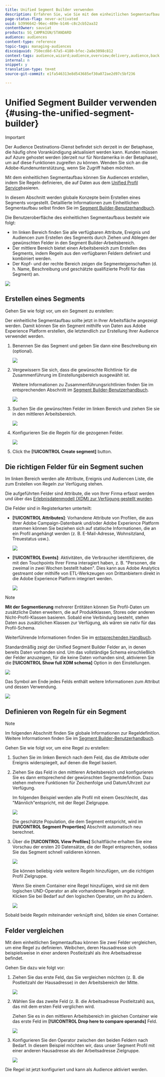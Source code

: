 ```yaml
---
title: Unified Segment Builder verwenden
description: Erfahren Sie, wie Sie mit dem einheitlichen Segmentaufbau Audiencen erstellen.
page-status-flag: never-activated
uuid: b3996642-96ec-489e-b146-c8c2cb52aa32
contentOwner: sauviat
products: SG_CAMPAIGN/STANDARD
audience: audiences
content-type: reference
topic-tags: managing-audiences
discoiquuid: 750ecd8d-67a5-4180-bfec-2a8e3098c812
context-tags: audience,wizard;audience,overview;delivery,audience,back
internal: n
snippet: y
translation-type: tm+mt
source-git-commit: e1fa546313e8d543685ef30a072ae2d97c5bf236

---
```



# Unified Segment Builder verwenden {#using-the-unified-segment-builder}

>[!IMPORTANT]
>
>Der Audience Destinations-Dienst befindet sich derzeit in der Betaphase, die häufig ohne Vorankündigung aktualisiert werden kann. Kunden müssen auf Azure gehostet werden (derzeit nur für Nordamerika in der Betaphase), um auf diese Funktionen zugreifen zu können. Wenden Sie sich an die Adobe-Kundenunterstützung, wenn Sie Zugriff haben möchten.

Mit dem einheitlichen Segmentaufbau können Sie Audiencen erstellen, indem Sie Regeln definieren, die auf Daten aus dem [Unified Profil Service](https://docs.adobe.com/content/help/en/experience-platform/profile/home.html)basieren.

In diesem Abschnitt werden globale Konzepte beim Erstellen eines Segments vorgestellt. Detaillierte Informationen zum Einheitlichen Segmentaufbau selbst finden Sie im [Segment Builder-Benutzerhandbuch](https://docs.adobe.com/content/help/en/experience-platform/segmentation/ui/overview.html).

Die Benutzeroberfläche des einheitlichen Segmentaufbaus besteht wie folgt:

* Im linken Bereich finden Sie alle verfügbaren Attribute, Ereignis und Audiencen zum Erstellen des Segments durch Ziehen und Ablegen der gewünschten Felder in den Segment Builder-Arbeitsbereich.
* Der mittlere Bereich bietet einen Arbeitsbereich zum Erstellen des Segments, indem Regeln aus den verfügbaren Feldern definiert und kombiniert werden.
* Der Kopf- und der rechte Bereich zeigen die Segmenteigenschaften (d. h. Name, Beschreibung und geschätzte qualifizierte Profil für das Segment) an.

![](assets/aep_audiences_interface.png)

## Erstellen eines Segments

Gehen Sie wie folgt vor, um ein Segment zu erstellen:

Der einheitliche Segmentaufbau sollte jetzt in Ihrer Arbeitsfläche angezeigt werden. Damit können Sie ein Segment mithilfe von Daten aus Adobe Experience Platform erstellen, die letztendlich zur Erstellung Ihrer Audience verwendet werden.

1. Benennen Sie das Segment und geben Sie dann eine Beschreibung ein (optional).

   ![](assets/aep_audiences_creation_edit_name.png)

1. Vergewissern Sie sich, dass die gewünschte Richtlinie für die Zusammenführung im Einstellungsbereich ausgewählt ist.

   Weitere Informationen zu Zusammenführungsrichtlinien finden Sie im entsprechenden Abschnitt im [Segment Builder-Benutzerhandbuch](https://docs.adobe.com/content/help/en/experience-platform/segmentation/ui/overview.html).

   ![](assets/aep_audiences_mergepolicy.png)

1. Suchen Sie die gewünschten Felder im linken Bereich und ziehen Sie sie in den mittleren Arbeitsbereich.

   ![](assets/aep_audiences_dragfield.png)

1. Konfigurieren Sie die Regeln für die gezogenen Felder.

   ![](assets/aep_audiences_configure_rules.png)

1. Click the **[!UICONTROL Create segment]** button.

## Die richtigen Felder für ein Segment suchen

Im linken Bereich werden alle Attribute, Ereignis und Audiencen Liste, die zum Erstellen von Regeln zur Verfügung stehen.

Die aufgeführten Felder sind Attribute, die von Ihrer Firma erfasst werden und über das [Erlebnisdatenmodell (XDM) zur Verfügung gestellt wurden](https://www.adobe.io/apis/experienceplatform/home/xdm.html).

Die Felder sind in Registerkarten unterteilt:

* **[!UICONTROL Attributes]**: Vorhandene Attribute von Profilen, die aus Ihrer Adobe Campaign-Datenbank und/oder Adobe Experience Platform stammen können Sie beziehen sich auf statische Informationen, die an ein Profil angehängt werden (z. B. E-Mail-Adresse, Wohnsitzland, Treuestatus usw.).

   ![](assets/aep_audiences_attributestab.png)

* **[!UICONTROL Events]**: Aktivitäten, die Verbraucher identifizieren, die mit den Touchpoints Ihrer Firma interagiert haben, z. B. &quot;Personen, die zweimal in zwei Wochen bestellt haben&quot;. Dies kann aus Adobe Analytics gestreamt oder mithilfe von ETL-Werkzeugen von Drittanbietern direkt in die Adobe Experience Platform integriert werden.

   ![](assets/aep_audiences_eventstab.png)

>[!NOTE]
>
>**Mit der Segmentierung** mehrerer Entitäten können Sie Profil-Daten um zusätzliche Daten erweitern, die auf Produktklassen, Stores oder anderen Nicht-Profil-Klassen basieren. Sobald eine Verbindung besteht, stehen Daten aus zusätzlichen Klassen zur Verfügung, als wären sie nativ für das Profil-Schema.
>
>Weiterführende Informationen finden Sie im [entsprechenden Handbuch](https://docs.adobe.com/content/help/en/experience-platform/segmentation/multi-entity-segmentation.html).

Standardmäßig zeigt der Unified Segment Builder Felder an, in denen bereits Daten vorhanden sind. Um das vollständige Schema einschließlich der Felder anzuzeigen, für die keine Daten vorhanden sind, aktivieren Sie die **[!UICONTROL Show full XDM schema]** Option in den Einstellungen.

![](assets/aep_audiences_populatedfields.png)

Das Symbol am Ende jedes Felds enthält weitere Informationen zum Attribut und dessen Verwendung.

![](assets/aep_audiences_isymbol.png)

## Definieren von Regeln für ein Segment

>[!NOTE]
>
>Im folgenden Abschnitt finden Sie globale Informationen zur Regeldefinition. Weitere Informationen finden Sie im [Segment Builder-Benutzerhandbuch](https://docs.adobe.com/content/help/en/experience-platform/segmentation/ui/overview.html).

Gehen Sie wie folgt vor, um eine Regel zu erstellen:

1. Suchen Sie im linken Bereich nach dem Feld, das die Attribute oder Ereignis widerspiegelt, auf denen die Regel basiert.

1. Ziehen Sie das Feld in den mittleren Arbeitsbereich und konfigurieren Sie es dann entsprechend der gewünschten Segmentdefinition. Dazu stehen mehrere Funktionen für Zeichenfolge und Datum/Uhrzeit zur Verfügung.

   Im folgenden Beispiel werden alle Profil mit einem Geschlecht, das &quot;Männlich&quot;entspricht, mit der Regel Zielgruppe.

   ![](assets/aep_audiences_malegender.png)

   Die geschätzte Population, die dem Segment entspricht, wird im **[!UICONTROL Segment Properties]** Abschnitt automatisch neu berechnet.

1. Über die **[!UICONTROL View Profiles]** Schaltfläche erhalten Sie eine Vorschau der ersten 20 Datensätze, die der Regel entsprechen, sodass Sie das Segment schnell validieren können.

   ![](assets/aep_audiences_samplepreview.png)

   Sie können beliebig viele weitere Regeln hinzufügen, um die richtigen Profil Zielgruppe.

   Wenn Sie einem Container eine Regel hinzufügen, wird sie mit dem logischen UND-Operator an alle vorhandenen Regeln angehängt. Klicken Sie bei Bedarf auf den logischen Operator, um ihn zu ändern.

   ![](assets/aep_audiences_andoperator.png)

Sobald beide Regeln miteinander verknüpft sind, bilden sie einen Container.

## Felder vergleichen

Mit dem einheitlichen Segmentaufbau können Sie zwei Felder vergleichen, um eine Regel zu definieren. Weibchen, deren Hausadresse sich beispielsweise in einer anderen Postleitzahl als ihre Arbeitsadresse befindet.

Gehen Sie dazu wie folgt vor:

1. Ziehen Sie das erste Feld, das Sie vergleichen möchten (z. B. die Postleitzahl der Hausadresse) in den Arbeitsbereich der Mitte.

   ![](assets/aep_audiences_comparing_1.png)

1. Wählen Sie das zweite Feld (z. B. die Arbeitsadresse Postleitzahl) aus, das mit dem ersten Feld verglichen wird.

   Ziehen Sie es in den mittleren Arbeitsbereich im gleichen Container wie das erste Feld im **[!UICONTROL Drop here to compare operands]** Feld.

   ![](assets/aep_audiences_comparing_2.png)

1. Konfigurieren Sie den Operator zwischen den beiden Feldern nach Bedarf. In diesem Beispiel möchten wir, dass unser Segment Profil mit einer anderen Hausadresse als der Arbeitsadresse Zielgruppe.

   ![](assets/aep_audiences_comparing_3.png)

Die Regel ist jetzt konfiguriert und kann als Audience aktiviert werden.
